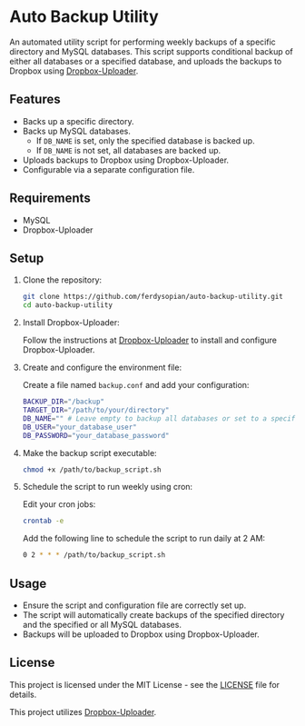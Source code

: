 # Auto Backup Utility

An automated utility script for performing weekly backups of a specific directory and MySQL databases. This script supports conditional backup of either all databases or a specified database, and uploads the backups to Dropbox using [Dropbox-Uploader](https://github.com/andreafabrizi/Dropbox-Uploader).

## Features

- Backs up a specific directory.
- Backs up MySQL databases.
  - If `DB_NAME` is set, only the specified database is backed up.
  - If `DB_NAME` is not set, all databases are backed up.
- Uploads backups to Dropbox using Dropbox-Uploader.
- Configurable via a separate configuration file.

## Requirements

- MySQL
- Dropbox-Uploader

## Setup

1. Clone the repository:

    ```bash
    git clone https://github.com/ferdysopian/auto-backup-utility.git
    cd auto-backup-utility
    ```

2. Install Dropbox-Uploader:

    Follow the instructions at [Dropbox-Uploader](https://github.com/andreafabrizi/Dropbox-Uploader) to install and configure Dropbox-Uploader.

3. Create and configure the environment file:

    Create a file named `backup.conf` and add your configuration:

    ```bash
    BACKUP_DIR="/backup"
    TARGET_DIR="/path/to/your/directory"
    DB_NAME="" # Leave empty to backup all databases or set to a specific database name
    DB_USER="your_database_user"
    DB_PASSWORD="your_database_password"
    ```

4. Make the backup script executable:

    ```bash
    chmod +x /path/to/backup_script.sh
    ```

5. Schedule the script to run weekly using cron:

    Edit your cron jobs:

    ```bash
    crontab -e
    ```

    Add the following line to schedule the script to run daily at 2 AM:

    ```bash
    0 2 * * * /path/to/backup_script.sh
    ```

## Usage

- Ensure the script and configuration file are correctly set up.
- The script will automatically create backups of the specified directory and the specified or all MySQL databases.
- Backups will be uploaded to Dropbox using Dropbox-Uploader.

## License

This project is licensed under the MIT License - see the [LICENSE](LICENSE) file for details.



This project utilizes [Dropbox-Uploader](https://github.com/andreafabrizi/Dropbox-Uploader).
